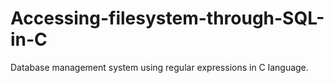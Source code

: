 # Accessing-filesystem-through-SQL-in-C
Database management system using regular expressions in C language.



